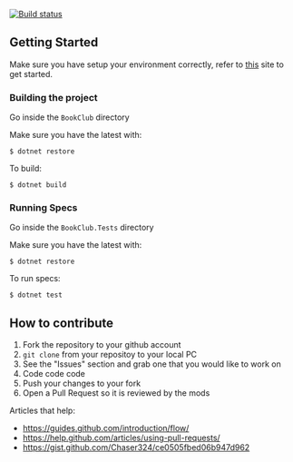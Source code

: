 [![Build status](https://ci.appveyor.com/api/projects/status/82n1p6vpuar8vrs6/branch/master?svg=true)](https://ci.appveyor.com/project/RaulMonteroC/book-club/branch/master)

## Getting Started

Make sure you have setup your environment correctly, refer to [this](https://www.microsoft.com/net/core) site to get started.

### Building the project

Go inside the `BookClub` directory

Make sure you have the latest with:

    $ dotnet restore

To build:

    $ dotnet build

### Running Specs

Go inside the `BookClub.Tests` directory

Make sure you have the latest with:

    $ dotnet restore

To run specs:

    $ dotnet test

## How to contribute

1. Fork the repository to your github account
1. `git clone` from your repositoy to your local PC
1. See the "Issues" section and grab one that you would like to work on
1. Code code code
1. Push your changes to your fork
2. Open a Pull Request so it is reviewed by the mods

Articles that help: 
- https://guides.github.com/introduction/flow/
- https://help.github.com/articles/using-pull-requests/
- https://gist.github.com/Chaser324/ce0505fbed06b947d962
